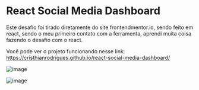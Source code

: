 # React Social Media Dashboard

Este desafio foi tirado diretamente do site frontendmentor.io, sendo feito em react, sendo o meu primeiro contato com a ferramenta, aprendi muita coisa fazendo o desafio com o react.

Você pode ver o projeto funcionando nesse link: https://cristhianrodrigues.github.io/react-social-media-dashboard/

![image](https://user-images.githubusercontent.com/49444405/205731558-10326eaa-20d4-4cd3-931b-6b6beac38440.png)

![image](https://user-images.githubusercontent.com/49444405/205731753-f45e38fb-64ba-415b-89a0-b1376477d6d3.png)
